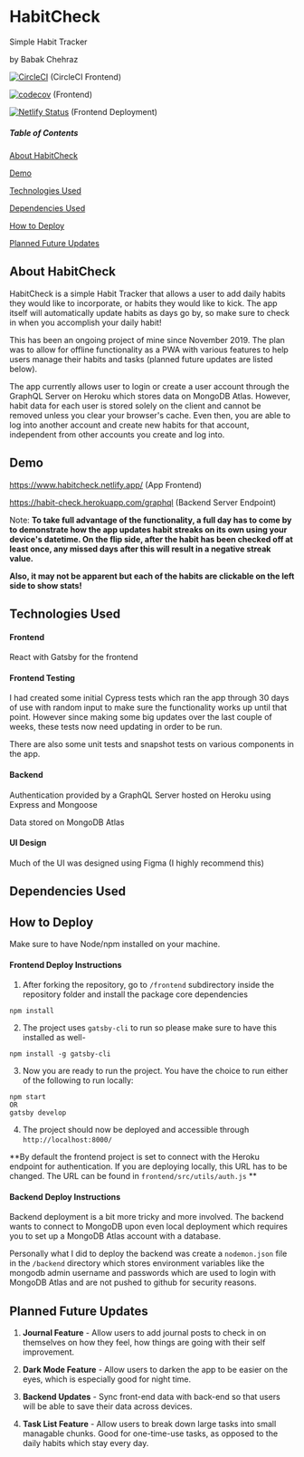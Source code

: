 # HabitCheck
Simple Habit Tracker

by Babak Chehraz

[![CircleCI](https://circleci.com/gh/bchehraz/HabitCheck/tree/master.svg?style=svg)](https://circleci.com/gh/bchehraz/HabitCheck/tree/master) (CircleCI Frontend)

[![codecov](https://codecov.io/gh/bchehraz/HabitCheck/branch/master/graph/badge.svg?token=E4fl4A6gli)](https://codecov.io/gh/bchehraz/HabitCheck) (Frontend)

[![Netlify Status](https://api.netlify.com/api/v1/badges/c3b3fe58-a438-43e5-8c4e-f59d58ad74e7/deploy-status)](https://app.netlify.com/sites/habitcheck/deploys) (Frontend Deployment)

##### Table of Contents  
[About HabitCheck](#about-habitcheck)

[Demo](#demo)

[Technologies Used](#technologies-used)

[Dependencies Used](#dependencies-used)

[How to Deploy](#how-to-deploy)

[Planned Future Updates](#planned-future-updates)

## About HabitCheck

HabitCheck is a simple Habit Tracker that allows a user to add daily habits they would like to incorporate, or habits they would like to kick. The app itself will automatically update habits as days go by, so make sure to check in when you accomplish your daily habit!

This has been an ongoing project of mine since November 2019. The plan was to allow for offline functionality as a PWA with various features to help users manage their habits and tasks (planned future updates are listed below). 

The app currently allows user to login or create a user account through the GraphQL Server on Heroku which stores data on MongoDB Atlas. However, habit data for each user is stored solely on the client and cannot be removed unless you clear your browser's cache. Even then, you are able to log into another account and create new habits for that account, independent from other accounts you create and log into.

## Demo

https://www.habitcheck.netlify.app/ (App Frontend)

https://habit-check.herokuapp.com/graphql (Backend Server Endpoint) 

Note: **To take full advantage of the functionality, a full day has to come by to demonstrate how the app updates habit streaks on its own using your device's datetime. On the flip side, after the habit has been checked off at least once, any missed days after this will result in a negative streak value.**

**Also, it may not be apparent but each of the habits are clickable on the left side to show stats!**

## Technologies Used

#### Frontend

React with Gatsby for the frontend

#### Frontend Testing

I had created some initial Cypress tests which ran the app through 30 days of use with random input to make sure the functionality works up until that point. However since making some big updates over the last couple of weeks, these tests now need updating in order to be run.

There are also some unit tests and snapshot tests on various components in the app.

#### Backend

Authentication provided by a GraphQL Server hosted on Heroku using Express and Mongoose

Data stored on MongoDB Atlas

#### UI Design

Much of the UI was designed using Figma (I highly recommend this)

## Dependencies Used

## How to Deploy

Make sure to have Node/npm installed on your machine.

#### Frontend Deploy Instructions

1. After forking the repository, go to `/frontend` subdirectory inside the repository folder and install the package core dependencies

`npm install`

2. The project uses `gatsby-cli` to run so please make sure to have this installed as well-

`npm install -g gatsby-cli`

3. Now you are ready to run the project. You have the choice to run either of the following to run locally:

```
npm start
OR
gatsby develop
```

4. The project should now be deployed and accessible through `http://localhost:8000/`

**By default the frontend project is set to connect with the Heroku endpoint for authentication. If you are deploying locally, this URL has to be changed. The URL can be found in `frontend/src/utils/auth.js` **

#### Backend Deploy Instructions

Backend deployment is a bit more tricky and more involved. The backend wants to connect to MongoDB upon even local deployment which requires you to set up a MongoDB Atlas account with a database. 

Personally what I did to deploy the backend was create a `nodemon.json` file in the `/backend` directory which stores environment variables like the mongodb admin username and passwords which are used to login with MongoDB Atlas and  are not pushed to github for security reasons.

## Planned Future Updates

1. **Journal Feature** - Allow users to add journal posts to check in on themselves on how they feel, how things are going with their self improvement.

2. **Dark Mode Feature** - Allow users to darken the app to be easier on the eyes, which is especially good for night time.

3. **Backend Updates** - Sync front-end data with back-end so that users will be able to save their data across devices.

4. **Task List Feature** - Allow users to break down large tasks into small managable chunks. Good for one-time-use tasks, as opposed to the daily habits which stay every day.
